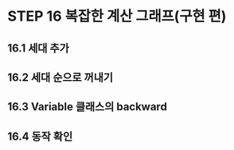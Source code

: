 # STEP 16 복잡한 계산 그래프(구현 편)
## 16.1 세대 추가
## 16.2 세대 순으로 꺼내기
## 16.3 Variable 클래스의 backward
## 16.4 동작 확인